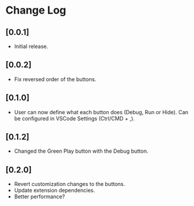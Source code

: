 # Change Log

## [0.0.1]

- Initial release.

## [0.0.2]

- Fix reversed order of the buttons.

## [0.1.0]

- User can now define what each button does (Debug, Run or Hide). Can be configured in VSCode Settings (Ctrl/CMD + ,).

## [0.1.2]

- Changed the Green Play button with the Debug button.

## [0.2.0]

- Revert customization changes to the buttons.
- Update extension dependencies.
- Better performance?
